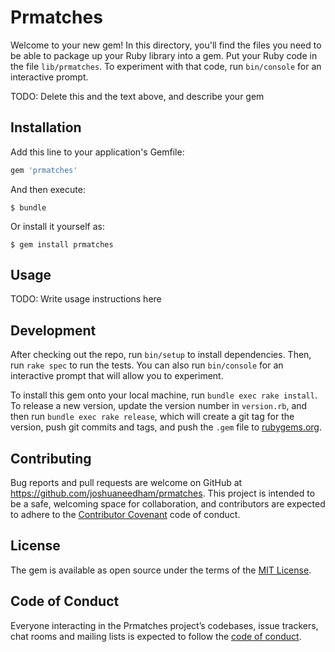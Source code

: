 # Prmatches

Welcome to your new gem! In this directory, you'll find the files you need to be able to package up your Ruby library into a gem. Put your Ruby code in the file `lib/prmatches`. To experiment with that code, run `bin/console` for an interactive prompt.

TODO: Delete this and the text above, and describe your gem

## Installation

Add this line to your application's Gemfile:

```ruby
gem 'prmatches'
```

And then execute:

    $ bundle

Or install it yourself as:

    $ gem install prmatches

## Usage

TODO: Write usage instructions here

## Development

After checking out the repo, run `bin/setup` to install dependencies. Then, run `rake spec` to run the tests. You can also run `bin/console` for an interactive prompt that will allow you to experiment.

To install this gem onto your local machine, run `bundle exec rake install`. To release a new version, update the version number in `version.rb`, and then run `bundle exec rake release`, which will create a git tag for the version, push git commits and tags, and push the `.gem` file to [rubygems.org](https://rubygems.org).

## Contributing

Bug reports and pull requests are welcome on GitHub at https://github.com/joshuaneedham/prmatches. This project is intended to be a safe, welcoming space for collaboration, and contributors are expected to adhere to the [Contributor Covenant](http://contributor-covenant.org) code of conduct.

## License

The gem is available as open source under the terms of the [MIT License](https://opensource.org/licenses/MIT).

## Code of Conduct

Everyone interacting in the Prmatches project’s codebases, issue trackers, chat rooms and mailing lists is expected to follow the [code of conduct](https://github.com/joshuaneedham/prmatches/blob/master/CODE_OF_CONDUCT.md).
